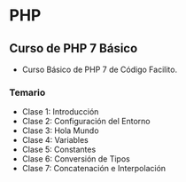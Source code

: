 # PHP
## Curso de PHP 7 Básico
- Curso Básico de PHP 7 de Código Facilito.
### Temario
- Clase 1: Introducción
- Clase 2: Configuración del Entorno
- Clase 3: Hola Mundo
- Clase 4: Variables
- Clase 5: Constantes
- Clase 6: Conversión de Tipos
- Clase 7: Concatenación e Interpolación